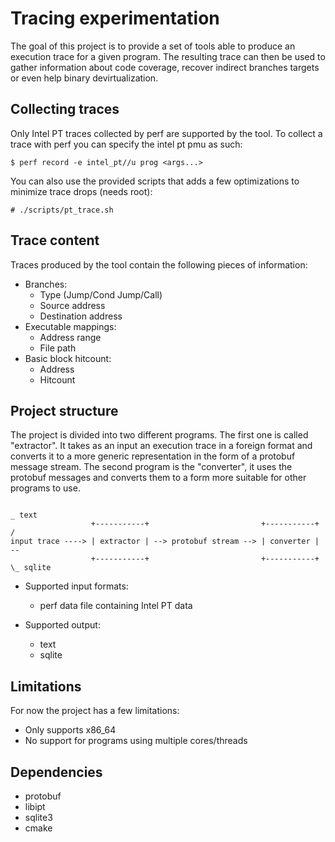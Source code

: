 # Tracing experimentation
The goal of this project is to provide a set of tools able to produce an execution
trace for a given program. The resulting trace can then be used to gather information
about code coverage, recover indirect branches targets or even help binary devirtualization.

## Collecting traces
Only Intel PT traces collected by perf are supported by the tool. To collect a trace with
perf you can specify the intel pt pmu as such:

```
$ perf record -e intel_pt//u prog <args...>
```

You can also use the provided scripts that adds a few optimizations to minimize trace drops
(needs root):

```
# ./scripts/pt_trace.sh
```

## Trace content
Traces produced by the tool contain the following pieces of information:
- Branches:
    - Type (Jump/Cond Jump/Call)
    - Source address
    - Destination address
- Executable mappings:
    - Address range
    - File path
- Basic block hitcount:
    - Address
    - Hitcount

## Project structure
The project is divided into two different programs. The first one is called "extractor".
It takes as an input an execution trace in a foreign format and converts it to a 
more generic representation in the form of a protobuf message stream. The second program
is the "converter", it uses the protobuf messages and converts them to a form more suitable
for other programs to use.

```
                                                                         _ text
                  +-----------+                         +-----------+   /
input trace ----> | extractor | --> protobuf stream --> | converter | --
                  +-----------+                         +-----------+   \_ sqlite
```

- Supported input formats:
    - perf data file containing Intel PT data

- Supported output:
    - text
    - sqlite

## Limitations
For now the project has a few limitations:
- Only supports x86\_64
- No support for programs using multiple cores/threads

## Dependencies
- protobuf
- libipt
- sqlite3
- cmake
